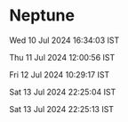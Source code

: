 # Neptune

Wed 10 Jul 2024 16:34:03 IST

Thu 11 Jul 2024 12:00:56 IST

Fri 12 Jul 2024 10:29:17 IST

Sat 13 Jul 2024 22:25:04 IST

Sat 13 Jul 2024 22:25:13 IST
